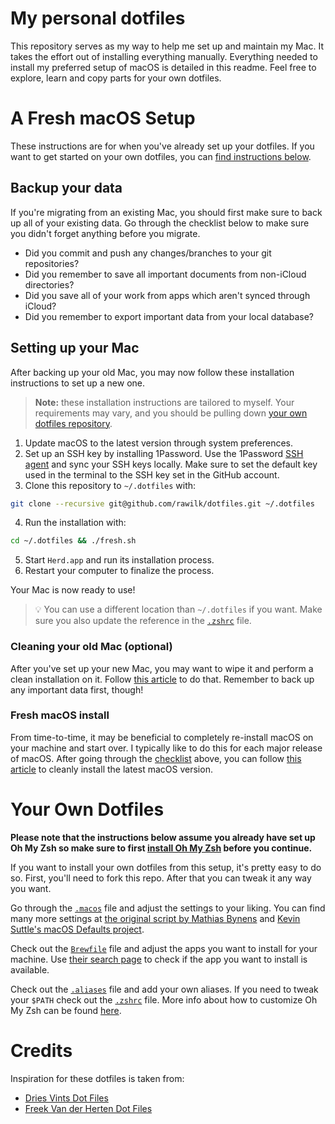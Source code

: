 # My personal dotfiles
This repository serves as my way to help me set up and maintain my Mac. It takes the effort out of installing
everything manually. Everything needed to install my preferred setup of macOS is detailed in this readme. Feel free
to explore, learn and copy parts for your own dotfiles.

# A Fresh macOS Setup
These instructions are for when you've already set up your dotfiles. If you want to get started on your own dotfiles, you can
[find instructions below](#your-own-dotfiles).

## Backup your data
If you're migrating from an existing Mac, you should first make sure to back up all of your existing data. Go through the checklist below to make sure you didn't forget anything before you migrate.

- Did you commit and push any changes/branches to your git repositories?
- Did you remember to save all important documents from non-iCloud directories?
- Did you save all of your work from apps which aren't synced through iCloud?
- Did you remember to export important data from your local database?

## Setting up your Mac
After backing up your old Mac, you may now follow these installation instructions to set up a new one.

> **Note:** these installation instructions are tailored to myself. Your requirements may vary, and you should be pulling down [your own dotfiles repository](#your-own-dotfiles).

1. Update macOS to the latest version through system preferences.
2. Set up an SSH key by installing 1Password. Use the 1Password [SSH agent](https://developer.1password.com/docs/ssh/get-started/#step-3-turn-on-the-1password-ssh-agent) and sync your SSH keys locally. Make sure to set the default key used in the terminal to the SSH key set in the GitHub account.
3. Clone this repository to `~/.dotfiles` with:
```bash
git clone --recursive git@github.com/rawilk/dotfiles.git ~/.dotfiles
```
4. Run the installation with:
```bash
cd ~/.dotfiles && ./fresh.sh
```
5. Start `Herd.app` and run its installation process.
6. Restart your computer to finalize the process.

Your Mac is now ready to use!

> 💡 You can use a different location than `~/.dotfiles` if you want. Make sure you also update the reference in the [`.zshrc`](./shell/.zshrc#L2) file.

### Cleaning your old Mac (optional)
After you've set up your new Mac, you may want to wipe it and perform a clean installation on it. Follow [this article](https://support.apple.com/guide/mac-help/erase-and-reinstall-macos-mh27903/mac) to do that. Remember to back up any important data first, though!

### Fresh macOS install
From time-to-time, it may be beneficial to completely re-install macOS on your machine and start over. I typically like to do this for each major release of macOS. After going through the [checklist](#backup-your-data) above, you can follow [this article](https://www.imore.com/how-do-clean-install-macos) to cleanly install the latest macOS version.

# Your Own Dotfiles
**Please note that the instructions below assume you already have set up Oh My Zsh so make sure to first [install Oh My Zsh](https://github.com/robbyrussell/oh-my-zsh#getting-started) before you continue.**

If you want to install your own dotfiles from this setup, it's pretty easy to do so. First, you'll need to fork this repo. After that you can tweak it any way you want.

Go through the [`.macos`](./macos/.set-defaults.sh) file and adjust the settings to your liking. You can find many more settings at [the original script by Mathias Bynens](https://github.com/mathiasbynens/dotfiles/blob/master/.macos) and [Kevin Suttle's macOS Defaults project](https://github.com/kevinSuttle/MacOS-Defaults).

Check out the [`Brewfile`](./Brewfile) file and adjust the apps you want to install for your machine. Use [their search page](https://caskroom.github.io/search) to check if the app you want to install is available.

Check out the [`.aliases`](./shell/.aliases) file and add your own aliases. If you need to tweak your `$PATH` check out the [`.zshrc`](./shell/.zshrc) file. More info about how to customize Oh My Zsh can be found [here](https://github.com/robbyrussell/oh-my-zsh/wiki/Customization).

# Credits
Inspiration for these dotfiles is taken from:

- [Dries Vints Dot Files](https://github.com/driesvints/dotfiles)
- [Freek Van der Herten Dot Files](https://github.com/freekmurze/dotfiles)
